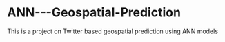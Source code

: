 # ANN---Geospatial-Prediction
This is a project on Twitter based geospatial prediction using ANN models
